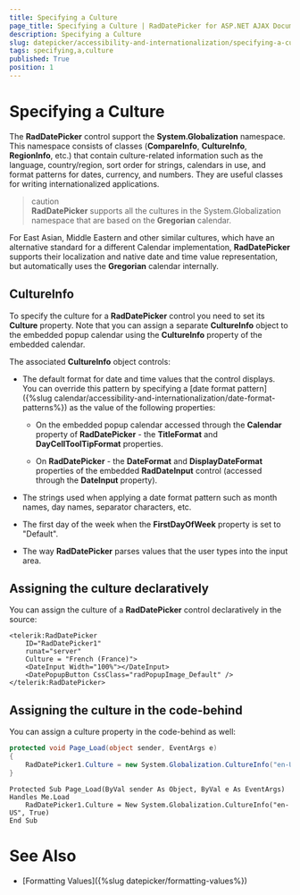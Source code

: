 ```yaml
---
title: Specifying a Culture
page_title: Specifying a Culture | RadDatePicker for ASP.NET AJAX Documentation
description: Specifying a Culture
slug: datepicker/accessibility-and-internationalization/specifying-a-culture
tags: specifying,a,culture
published: True
position: 1
---
```


# Specifying a Culture


The **RadDatePicker** control support the **System.Globalization** namespace. This namespace consists of classes (**CompareInfo**, **CultureInfo**, **RegionInfo**, etc.) that contain culture-related information such as the language, country/region, sort order for strings, calendars in use, and format patterns for dates, currency, and numbers. They are useful classes for writing internationalized applications.

>caution  
**RadDatePicker** supports all the cultures in the System.Globalization namespace that are based on the **Gregorian** calendar.
>

For East Asian, Middle Eastern and other similar cultures, which have an alternative standard for a different Calendar implementation, **RadDatePicker** supports their localization and native date and time value representation, but automatically uses the **Gregorian** calendar internally.

## CultureInfo

To specify the culture for a **RadDatePicker** control you need to set its **Culture** property.  Note that you can assign a separate **CultureInfo** object to the embedded popup calendar using the **CultureInfo** property of the embedded calendar.

The associated **CultureInfo** object controls:

* The default format for date and time values that the control displays. You can override this pattern by specifying a [date format pattern]({%slug calendar/accessibility-and-internationalization/date-format-patterns%}) as the value of the following properties:

	* On the embedded popup calendar accessed through the **Calendar** property of **RadDatePicker** - the **TitleFormat** and **DayCellToolTipFormat** properties.

	* On **RadDatePicker** - the **DateFormat** and **DisplayDateFormat** properties of the embedded **RadDateInput** control (accessed through the **DateInput** property).

* The strings used when applying a date format pattern such as month names, day names, separator characters, etc.

* The first day of the week when the **FirstDayOfWeek** property is set to "Default".

* The way **RadDatePicker** parses values that the user types into the input area.



## Assigning the culture declaratively

You can assign the culture of a **RadDatePicker** control declaratively in the source:

````ASPNET
<telerik:RadDatePicker
    ID="RadDatePicker1"
    runat="server"
    Culture = "French (France)">
    <DateInput Width="100%"></DateInput>
    <DatePopupButton CssClass="radPopupImage_Default" />
</telerik:RadDatePicker>
````


## Assigning the culture in the code-behind

You can assign a culture property in the code-behind as well:


````C#
protected void Page_Load(object sender, EventArgs e)
{
    RadDatePicker1.Culture = new System.Globalization.CultureInfo("en-US", true);
}
````
````VB.NET
Protected Sub Page_Load(ByVal sender As Object, ByVal e As EventArgs) Handles Me.Load
    RadDatePicker1.Culture = New System.Globalization.CultureInfo("en-US", True)
End Sub
````


# See Also

 * [Formatting Values]({%slug datepicker/formatting-values%})
